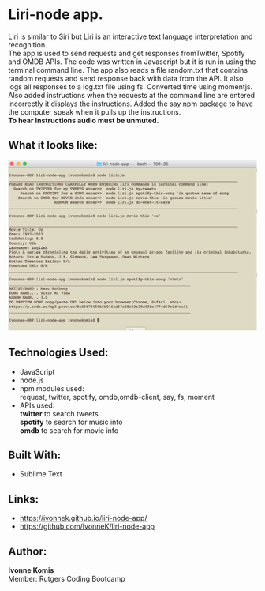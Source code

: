 # Liri-node app. 
Liri is similar to Siri but Liri is an interactive text language interpretation and recognition.<br> 
The app is used to send requests and get responses fromTwitter, Spotify and OMDB APIs. The code was written in Javascript but it is run in using the terminal command line. The app also reads a file random.txt that contains random requests and send response back with data from the API. It also logs all responses to a log.txt file using fs. Converted time using momentjs. Also added instructions when the requests at the command line are entered incorrectly it displays the instructions. Added the say npm package to have the computer speak when it pulls up the instructions.<br>
**To hear Instructions audio must be unmuted.**

## What it looks like:
![alt text](screenshots/liriscreen1.png "Liri Screen")

## Technologies Used: 
- JavaScript 
- node.js 
- npm modules used:<br>
request, twitter, spotify, omdb,omdb-client, say, fs, moment
- APIs used:<br> 
**twitter** to search tweets<br> 
**spotify** to search for music info<br>
**omdb** to search for movie info

## Built With:
* Sublime Text

## Links: 	
- https://ivonnek.github.io/liri-node-app/<br>
- https://github.com/IvonneK/liri-node-app

## Author: 
**Ivonne Komis**<br>
Member: Rutgers Coding Bootcamp
